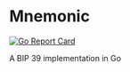 # Mnemonic
[![Go Report Card](https://goreportcard.com/badge/github.com/brianium/mnemonic)](https://goreportcard.com/report/github.com/brianium/mnemonic)



A BIP 39 implementation in Go